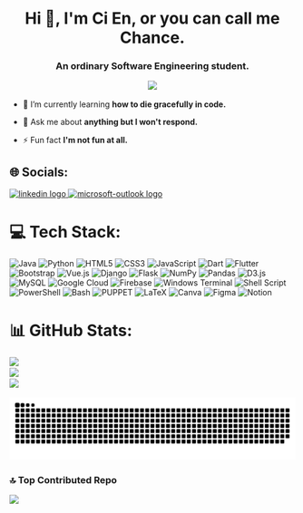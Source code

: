 <h1 align="center">Hi 👋, I'm Ci En, or you can call me Chance.</h1>
<h3 align="center">An ordinary Software Engineering student.</h3>

<div align="center">
  <img src="https://visitor-badge.laobi.icu/badge?page_id=chance3009.chance3009&left_color=darkslategray&left_text=Visitor"  />
</div>

- 🌱 I’m currently learning **how to die gracefully in code.**

- 💬 Ask me about **anything but I won't respond.**

- ⚡ Fun fact **I'm not fun at all.**

## 🌐 Socials:
<div align="left">
  <a href="https://my.linkedin.com/in/chancien" target="_blank">
    <img src="https://raw.githubusercontent.com/maurodesouza/profile-readme-generator/master/src/assets/icons/social/linkedin/default.svg" width="52" height="40" alt="linkedin logo"  />
  </a>
  <a href="chance3009@outlook.com" target="_blank">
    <img src="https://raw.githubusercontent.com/maurodesouza/profile-readme-generator/master/src/assets/icons/social/microsoft-outlook/default.svg" width="52" height="40" alt="microsoft-outlook logo"  />
  </a>
</div>


# 💻 Tech Stack:
![Java](https://img.shields.io/badge/java-%23ED8B00.svg?style=for-the-badge&logo=openjdk&logoColor=white) ![Python](https://img.shields.io/badge/python-3670A0?style=for-the-badge&logo=python&logoColor=ffdd54) ![HTML5](https://img.shields.io/badge/html5-%23E34F26.svg?style=for-the-badge&logo=html5&logoColor=white) ![CSS3](https://img.shields.io/badge/css3-%231572B6.svg?style=for-the-badge&logo=css3&logoColor=white) ![JavaScript](https://img.shields.io/badge/javascript-%23323330.svg?style=for-the-badge&logo=javascript&logoColor=%23F7DF1E) ![Dart](https://img.shields.io/badge/dart-%230175C2.svg?style=for-the-badge&logo=dart&logoColor=white) ![Flutter](https://img.shields.io/badge/Flutter-%2302569B.svg?style=for-the-badge&logo=Flutter&logoColor=white) ![Bootstrap](https://img.shields.io/badge/Bootstrap-7952B3?logo=bootstrap&logoColor=white&style=for-the-badge) ![Vue.js](https://img.shields.io/badge/vue.js-%2335495e.svg?style=for-the-badge&logo=vuedotjs&logoColor=%234FC08D) ![Django](https://img.shields.io/badge/django-%23092E20.svg?style=for-the-badge&logo=django&logoColor=white) ![Flask](https://img.shields.io/badge/flask-%23000.svg?style=for-the-badge&logo=flask&logoColor=white) ![NumPy](https://img.shields.io/badge/numpy-%23013243.svg?style=for-the-badge&logo=numpy&logoColor=white) ![Pandas](https://img.shields.io/badge/pandas-%23150458.svg?style=for-the-badge&logo=pandas&logoColor=white) ![D3.js](https://img.shields.io/badge/D3.js-F9A03C?logo=d3dotjs&logoColor=black&style=for-the-badge) ![MySQL](https://img.shields.io/badge/mysql-%2300000f.svg?style=for-the-badge&logo=mysql&logoColor=white) ![Google Cloud](https://img.shields.io/badge/Google%20Cloud-4285F4?logo=googlecloud&logoColor=white&style=for-the-badge) ![Firebase](https://img.shields.io/badge/firebase-%23039BE5.svg?style=for-the-badge&logo=firebase) ![Windows Terminal](https://img.shields.io/badge/Windows%20Terminal-%234D4D4D.svg?style=for-the-badge&logo=windows-terminal&logoColor=white) ![Shell Script](https://img.shields.io/badge/shell_script-%23121011.svg?style=for-the-badge&logo=gnu-bash&logoColor=white) ![PowerShell](https://img.shields.io/badge/PowerShell-%235391FE.svg?style=for-the-badge&logo=powershell&logoColor=white) ![Bash](https://img.shields.io/badge/GNU%20Bash-4EAA25?logo=gnubash&logoColor=white&style=for-the-badge) ![PUPPET](https://img.shields.io/badge/Puppet-02303A.svg?style=for-the-badge&logo=Puppet&logoColor=white&color=%23FFAE1A) ![LaTeX](https://img.shields.io/badge/latex-%23008080.svg?style=for-the-badge&logo=latex&logoColor=white) ![Canva](https://img.shields.io/badge/Canva-%2300C4CC.svg?style=for-the-badge&logo=Canva&logoColor=white) ![Figma](https://img.shields.io/badge/figma-%23F24E1E.svg?style=for-the-badge&logo=figma&logoColor=white) ![Notion](https://img.shields.io/badge/Notion-%23000000.svg?style=for-the-badge&logo=notion&logoColor=white)

# 📊 GitHub Stats:
![](https://github-readme-stats.vercel.app/api?username=chance3009&theme=dark&hide_border=false&include_all_commits=true&count_private=true)<br/>
![](https://github-readme-streak-stats.herokuapp.com/?user=chance3009&theme=dark&hide_border=false)<br/>
![](https://github-readme-stats.vercel.app/api/top-langs/?username=chance3009&theme=dark&hide_border=false&include_all_commits=true&count_private=true&layout=compact)

<img src="https://raw.githubusercontent.com/chance3009/chance3009/output/snake.svg" alt="Snake animation" />

### 🔝 Top Contributed Repo
![](https://github-contributor-stats.vercel.app/api?username=chance3009&limit=5&theme=dark&combine_all_yearly_contributions=true)

<!-- Proudly created with GPRM ( https://gprm.itsvg.in ) -->
